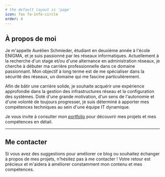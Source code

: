 ```yaml
---
# the default layout is 'page'
icon: fas fa-info-circle
order: 4
---
```


## À propos de moi
Je m'appelle Aurélien Schmieder, étudiant en deuxième année à l'école ENIGMA, et je suis passionné par les réseaux informatiques. Actuellement à la recherche d'un stage et/ou d'une alternance en administration réseaux, je cherche à débuter ma carrière professionnelle dans ce domaine passionnant. Mon objectif à long terme est de me spécialiser dans la sécurité des réseaux, un domaine qui me fascine particulièrement.

Afin de bâtir une carrière solide, je souhaite acquérir une expérience approfondie dans la gestion des infrastructures réseau et la configuration des systèmes. Doté d'une grande motivation, d'un sens de l'autonomie et d'une volonté de toujours progresser, je suis déterminé à apporter mes compétences techniques au sein d'une équipe IT dynamique.

Je vous invite à consulter mon [portfolio](https://aurelien-schmieder.vercel.app/) 
pour découvrir mes projets et mes compétences en détail.

---
## Me contacter
Si vous avez des suggestions pour améliorer ce blog ou souhaitez échanger à propos de mes projets, n'hésitez pas à me contacter ! Votre retour est précieux et m'aidera à améliorer constamment mon contenu et mes compétences.
